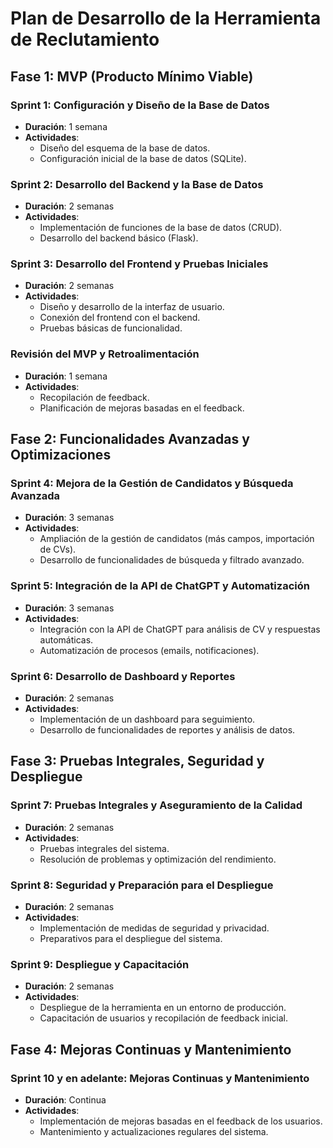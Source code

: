 # Plan de Desarrollo de la Herramienta de Reclutamiento

## Fase 1: MVP (Producto Mínimo Viable)

### Sprint 1: Configuración y Diseño de la Base de Datos
- **Duración**: 1 semana
- **Actividades**: 
  - Diseño del esquema de la base de datos.
  - Configuración inicial de la base de datos (SQLite).

### Sprint 2: Desarrollo del Backend y la Base de Datos
- **Duración**: 2 semanas
- **Actividades**:
  - Implementación de funciones de la base de datos (CRUD).
  - Desarrollo del backend básico (Flask).

### Sprint 3: Desarrollo del Frontend y Pruebas Iniciales
- **Duración**: 2 semanas
- **Actividades**:
  - Diseño y desarrollo de la interfaz de usuario.
  - Conexión del frontend con el backend.
  - Pruebas básicas de funcionalidad.

### Revisión del MVP y Retroalimentación
- **Duración**: 1 semana
- **Actividades**:
  - Recopilación de feedback.
  - Planificación de mejoras basadas en el feedback.

## Fase 2: Funcionalidades Avanzadas y Optimizaciones

### Sprint 4: Mejora de la Gestión de Candidatos y Búsqueda Avanzada
- **Duración**: 3 semanas
- **Actividades**:
  - Ampliación de la gestión de candidatos (más campos, importación de CVs).
  - Desarrollo de funcionalidades de búsqueda y filtrado avanzado.

### Sprint 5: Integración de la API de ChatGPT y Automatización
- **Duración**: 3 semanas
- **Actividades**:
  - Integración con la API de ChatGPT para análisis de CV y respuestas automáticas.
  - Automatización de procesos (emails, notificaciones).

### Sprint 6: Desarrollo de Dashboard y Reportes
- **Duración**: 2 semanas
- **Actividades**:
  - Implementación de un dashboard para seguimiento.
  - Desarrollo de funcionalidades de reportes y análisis de datos.

## Fase 3: Pruebas Integrales, Seguridad y Despliegue

### Sprint 7: Pruebas Integrales y Aseguramiento de la Calidad
- **Duración**: 2 semanas
- **Actividades**:
  - Pruebas integrales del sistema.
  - Resolución de problemas y optimización del rendimiento.

### Sprint 8: Seguridad y Preparación para el Despliegue
- **Duración**: 2 semanas
- **Actividades**:
  - Implementación de medidas de seguridad y privacidad.
  - Preparativos para el despliegue del sistema.

### Sprint 9: Despliegue y Capacitación
- **Duración**: 2 semanas
- **Actividades**:
  - Despliegue de la herramienta en un entorno de producción.
  - Capacitación de usuarios y recopilación de feedback inicial.

## Fase 4: Mejoras Continuas y Mantenimiento

### Sprint 10 y en adelante: Mejoras Continuas y Mantenimiento
- **Duración**: Continua
- **Actividades**:
  - Implementación de mejoras basadas en el feedback de los usuarios.
  - Mantenimiento y actualizaciones regulares del sistema.
